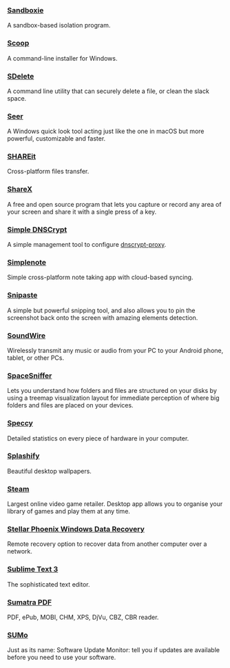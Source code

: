 ### [Sandboxie](http://www.sandboxie.com/)

A sandbox-based isolation program.

### [Scoop](https://github.com/lukesampson/scoop)

A command-line installer for Windows.

### 

### [SDelete](https://technet.microsoft.com/en-us/sysinternals/sdelete.aspx)

A command line utility that can securely delete a file, or clean the slack space.

### [Seer](http://1218.io/)

A Windows quick look tool acting just like the one in macOS but more powerful, customizable and faster.

### [SHAREit](http://www.ushareit.com/)

Cross-platform files transfer.

### [ShareX](https://getsharex.com/)

A free and open source program that lets you capture or record any area of your screen and share it with a single press of a key.

### [Simple DNSCrypt](https://simplednscrypt.org/)

A simple management tool to configure [dnscrypt-proxy](https://dnscrypt.org/).

### [Simplenote](https://simplenote.com/)

Simple cross-platform note taking app with cloud-based syncing.

### [Snipaste](https://snipaste.com/)

A simple but powerful snipping tool, and also allows you to pin the screenshot back onto the screen with amazing elements detection.

### [SoundWire](http://georgielabs.net/)

Wirelessly transmit any music or audio from your PC to your Android phone, tablet, or other PCs.

### [SpaceSniffer](http://www.uderzo.it/main_products/space_sniffer/index.html)

Lets you understand how folders and files are structured on your disks by using a treemap visualization layout for immediate perception of where big folders and files are placed on your devices.

### [Speccy](https://www.piriform.com/speccy)

Detailed statistics on every piece of hardware in your computer.

### [Splashify](https://splashify.net/)

Beautiful desktop wallpapers.

### [Steam](http://store.steampowered.com/)

Largest online video game retailer. Desktop app allows you to organise your library of games and play them at any time.

### [Stellar Phoenix Windows Data Recovery](http://www.stellarinfo.com/windows-data-recovery.php)

Remote recovery option to recover data from another computer over a network.

### [Sublime Text 3](http://www.sublimetext.com/3)

The sophisticated text editor.

### [Sumatra PDF](http://www.sumatrapdfreader.org/free-pdf-reader.html)

PDF, ePub, MOBI, CHM, XPS, DjVu, CBZ, CBR reader.

### [SUMo](http://www.kcsoftwares.com/?sumo)

Just as its name: Software Update Monitor: tell you if updates are available before you need to use your software.

